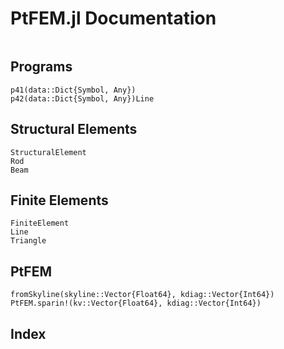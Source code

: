 # PtFEM.jl Documentation

```@contents
```

## Programs

```@docs
p41(data::Dict{Symbol, Any})
p42(data::Dict{Symbol, Any})Line
```

## Structural Elements

```@docs
StructuralElement
Rod
Beam
```

## Finite Elements

```@docs
FiniteElement
Line
Triangle
```

## PtFEM

```@docs
fromSkyline(skyline::Vector{Float64}, kdiag::Vector{Int64})
PtFEM.sparin!(kv::Vector{Float64}, kdiag::Vector{Int64})
```

## Index
```@index
```
